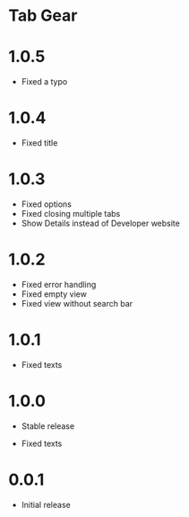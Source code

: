 # Tab Gear

# 1.0.5

* Fixed a typo

# 1.0.4

* Fixed title

# 1.0.3

* Fixed options
* Fixed closing multiple tabs
* Show Details instead of Developer website

# 1.0.2

* Fixed error handling 
* Fixed empty view 
* Fixed view without search bar 

# 1.0.1

* Fixed texts

# 1.0.0

* Stable release

* Fixed texts 

# 0.0.1

* Initial release
